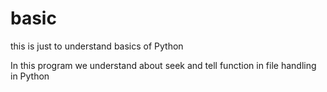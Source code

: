# basic
this is just to understand basics of Python

In this program we understand about seek and tell function in file handling in Python
